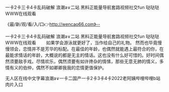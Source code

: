 一卡2卡三卡4卡乱码破解
浪潮a∨二站
黑料正能量导航套路视频社交fun
哒哒哒WWW在线观看


《最/新/观/看/入/口👉http://wencao66.com》--

一卡2卡三卡4卡乱码破解
浪潮a∨二站
黑料正能量导航套路视频社交fun
哒哒哒WWW在线观看
　　如果学会游泳就更好了，当作给自己的礼物。
然而也毕竟慢慢领会，恋情并不是芳华的标配。在最佳的年龄，也偶然就能遇上最符合的你，在最能求情话的年龄，大概说的都是无主的情话。这也没有什么好可惜的。好时间偶然须要敌手戏。尽情欢乐，偶然须要有如许搀杂的情愫，那些无意无肺的情义，多情有义的伯仲，偶然不如卿卿我我的恋情更值保护。





无人区在线中文字幕浪潮a∨一卡二国产一卡2卡3卡4卡2022老阿姨哔哩哔哩b站肉片入口
